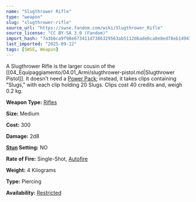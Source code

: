 ```yaml
---
name: "Slugthrower Rifle"
type: "weapon"
slug: "slugthrower-rifle"
source_url: "https://swse.fandom.com/wiki/Slugthrower_Rifle"
source_license: "CC BY-SA 3.0 (Fandom)"
import_hash: "7a3b6ca9f98e673411d7386329563ab5112d6ade6ca8e8ed78eb149474ce0bc9"
last_imported: "2025-09-12"
tags: [SWSE, Weapon]
---
```

A Slugthrower Rifle is the larger cousin of the [[04_Equipaggiamento/04.01_Armi/slugthrower-pistol.md|Slugthrower Pistol]]. It doesn't need a [Power Pack](https://swse.fandom.com/wiki/Power_Pack); instead, it takes clips containing "Slugs," with each clip holding 20 Slugs. Clips cost 40 credits and, weigh 0.2 kg.

**Weapon Type:** [Rifles](https://swse.fandom.com/wiki/Rifles)

**Size:** Medium

**Cost:** 300

**Damage:** 2d8

**[Stun](https://swse.fandom.com/wiki/Stun) Setting:** NO

**Rate of Fire:** Single-Shot, [Autofire](https://swse.fandom.com/wiki/Autofire)

**Weight:** 4 Kilograms

**Type:** Piercing

**Availability:** [Restricted](https://swse.fandom.com/wiki/Restricted)